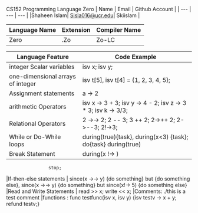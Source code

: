CS152 Programming Language Zero
| Name | Email | Github Account | 
| --- | --- | --- |
|Shaheen Islam| Sisla016@ucr.edu| Skiislam |


| Language Name | Extension | Compiler Name | 
| --- | --- | --- |
|Zero | .Zo | Zo-LC

| Language Feature | Code Example |
| --- | --- |
|integer Scalar variables   | isv x; isv y; |
|one-dimensional arrays of integer  | isv t[5], isv t[4] = {1, 2, 3, 4, 5};
|Assignment statements   | a -> 2
|arithmetic Operators    | isv x -> 3 + 3; isv y -> 4 - 2; isv z -> 3 * 3; isv k -> 3/3;
|Relational Operators    | 2 ->-> 2; 2 -- 3; 3 ++ 2; 2->++ 2; 2->--3; 2!->3;
|While or Do-While loops | during(true){task}, during(x<3) {task}; do{task} during(true)
|Break Statement           | during(x !-> ) 
                    stop;
|If-then-else statements   | since(x ->-> y) {do something}
                           but {do something else},
                           since(x ->-> y) {do something}
                           but since(x!-> 5) {do something else} 
|Read and Write Statements | read >> x; write << x;
|Comments: ./this is a test comment
|functions : func testfunc(isv x, isv y) {isv testv -> x + y; refund testv;}
